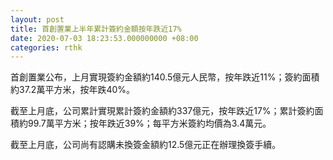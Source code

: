 ```yaml
---
layout: post
title: 首創置業上半年累計簽約金額按年跌近17%
date: 2020-07-03 18:23:53.000000000 +08:00
categories: rthk
---
```


首創置業公布，上月實現簽約金額約140.5億元人民幣，按年跌近11%；簽約面積約37.2萬平方米，按年跌40%。

截至上月底，公司累計實現累計簽約金額約337億元，按年跌近17%；累計簽約面積約99.7萬平方米；按年跌近39%；每平方米簽約均價為3.4萬元。

截至上月底，公司尚有認購未換簽金額約12.5億元正在辦理換簽手續。

